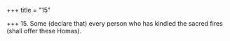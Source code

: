+++
title = "15"

+++
15. Some (declare that) every person who has kindled the sacred fires (shall offer these Homas).
